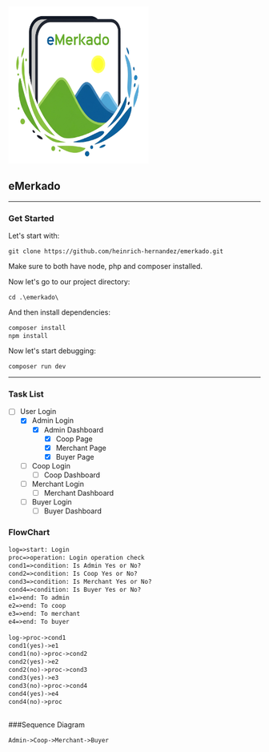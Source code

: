 <img src="https://github.com/heinrich-hernandez/emerkado/blob/main/app/icons/eMerkado.icon.png" width="280" height="314" alt="eMerkado">

## eMerkado

-----

### Get Started

Let's start with:
```shell
git clone https://github.com/heinrich-hernandez/emerkado.git
```

Make sure to both have node, php and composer installed.

Now let's go to our project directory:
```shell
cd .\emerkado\
```

And then install dependencies:
```shell
composer install
npm install
```

Now let's start debugging:
```shell
composer run dev
```

-----

### Task List

- [ ] User Login
    - [x] Admin Login
        - [x] Admin Dashboard
            - [x] Coop Page
            - [x] Merchant Page
            - [x] Buyer Page
    - [ ] Coop Login
        - [ ] Coop Dashboard
    - [ ] Merchant Login
        - [ ] Merchant Dashboard
    - [ ] Buyer Login
        - [ ] Buyer Dashboard

### FlowChart

```flow
log=>start: Login
proc=>operation: Login operation check
cond1=>condition: Is Admin Yes or No?
cond2=>condition: Is Coop Yes or No?
cond3=>condition: Is Merchant Yes or No?
cond4=>condition: Is Buyer Yes or No?
e1=>end: To admin
e2=>end: To coop
e3=>end: To merchant
e4=>end: To buyer

log->proc->cond1
cond1(yes)->e1
cond1(no)->proc->cond2
cond2(yes)->e2
cond2(no)->proc->cond3
cond3(yes)->e3
cond3(no)->proc->cond4
cond4(yes)->e4
cond4(no)->proc


```

###Sequence Diagram
                    
```seq
Admin->Coop->Merchant->Buyer
```